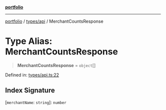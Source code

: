 [**portfolio**](../../../README.md)

***

[portfolio](../../../modules.md) / [types/api](../README.md) / MerchantCountsResponse

# Type Alias: MerchantCountsResponse

> **MerchantCountsResponse** = `object`[]

Defined in: [types/api.ts:22](https://github.com/tnorlund/Portfolio/blob/65c34d3d1e4b43622044b318c863e0649442f53b/portfolio/types/api.ts#L22)

## Index Signature

\[`merchantName`: `string`\]: `number`

